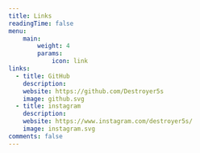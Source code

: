 ```yaml
---
title: Links
readingTime: false
menu:
    main: 
        weight: 4
        params:
            icon: link
links:
  - title: GitHub
    description:
    website: https://github.com/Destroyer5s
    image: github.svg
  - title: instagram
    description:
    website: https://www.instagram.com/destroyer5s/
    image: instagram.svg
comments: false
---
```

